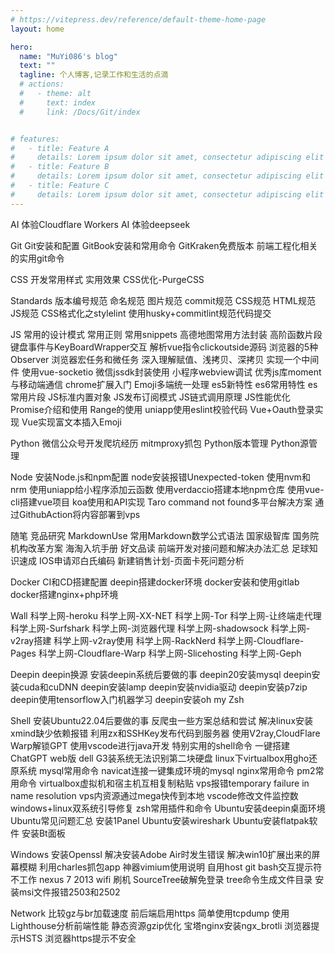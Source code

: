```yaml
---
# https://vitepress.dev/reference/default-theme-home-page
layout: home

hero:
  name: "MuYi086's blog"
  text: ""
  tagline: 个人博客,记录工作和生活的点滴
  # actions:
  #   - theme: alt
  #     text: index
  #     link: /Docs/Git/index


# features:
#   - title: Feature A
#     details: Lorem ipsum dolor sit amet, consectetur adipiscing elit
#   - title: Feature B
#     details: Lorem ipsum dolor sit amet, consectetur adipiscing elit
#   - title: Feature C
#     details: Lorem ipsum dolor sit amet, consectetur adipiscing elit
---
```

<script setup>
import { ref } from 'vue'
const rowWrapVal = ref(true)
</script>

<!-- AI -->
<a-divider orientation="left">AI</a-divider>
<a-row justify="start">
  <a-button href="/Docs/AI/体验Cloudflare Workers AI">体验Cloudflare Workers AI</a-button>
  <a-button href="/Docs/AI/体验deepseek">体验deepseek</a-button>
</a-row>

<!-- Git -->
<a-divider orientation="left">Git</a-divider>
<a-row justify="start">
  <a-button href="/Docs/Git/Git安装和配置">Git安装和配置</a-button>
  <a-button href="/Docs/Git/GitBook安装和常用命令">GitBook安装和常用命令</a-button>
  <a-button href="/Docs/Git/GitKraken免费版本">GitKraken免费版本</a-button>
  <a-button href="/Docs/Git/前端工程化相关的实用git命令">前端工程化相关的实用git命令</a-button>
</a-row>

<!-- CSS -->
<a-divider orientation="left">CSS</a-divider>
<a-row justify="start">
  <a-button href="/Docs/CSS/开发常用样式">开发常用样式</a-button>
  <a-button href="/Docs/CSS/实用效果">实用效果</a-button>
  <a-button href="/Docs/CSS/CSS优化-PurgeCSS">CSS优化-PurgeCSS</a-button>
</a-row>

<!-- Standards -->
<a-divider orientation="left">Standards</a-divider>
<a-row justify="start">
  <a-button href="/Docs/Standards/版本编号规范">版本编号规范</a-button>
  <a-button href="/Docs/Standards/命名规范">命名规范</a-button>
  <a-button href="/Docs/Standards/图片规范">图片规范</a-button>
  <a-button href="/Docs/Standards/commit规范">commit规范</a-button>
  <a-button href="/Docs/Standards/CSS规范">CSS规范</a-button>
  <a-button href="/Docs/Standards/HTML规范">HTML规范</a-button>
  <a-button href="/Docs/Standards/JS规范">JS规范</a-button>
  <a-button href="/Docs/Standards/CSS格式化之stylelint">CSS格式化之stylelint</a-button>
  <a-button href="/Docs/Standards/使用husky+commitlint规范代码提交">使用husky+commitlint规范代码提交</a-button>
</a-row>

<!-- JS -->
<a-divider orientation="left">JS</a-divider>
<a-row justify="start">
  <a-button href="/Docs/JS/常用的设计模式">常用的设计模式</a-button>
  <a-button href="/Docs/JS/常用正则">常用正则</a-button>
  <a-button href="/Docs/JS/常用snippets">常用snippets</a-button>
  <a-button href="/Docs/JS/高德地图常用方法封装">高德地图常用方法封装</a-button>
  <a-button href="/Docs/JS/高阶函数片段">高阶函数片段</a-button>
  <a-button href="/Docs/JS/键盘事件与KeyBoardWrapper交互">键盘事件与KeyBoardWrapper交互</a-button>
  <a-button href="/Docs/JS/解析vue指令clickoutside源码">解析vue指令clickoutside源码</a-button>
  <a-button href="/Docs/JS/浏览器的5种Observer">浏览器的5种Observer</a-button>
  <a-button href="/Docs/JS/浏览器宏任务和微任务">浏览器宏任务和微任务</a-button>
  <a-button href="/Docs/JS/深入理解赋值、浅拷贝、深拷贝">深入理解赋值、浅拷贝、深拷贝</a-button>
  <a-button href="/Docs/JS/实现一个中间件">实现一个中间件</a-button>
  <a-button href="/Docs/JS/使用vue-socketio">使用vue-socketio</a-button>
  <a-button href="/Docs/JS/微信jssdk封装使用">微信jssdk封装使用</a-button>
  <a-button href="/Docs/JS/小程序webview调试">小程序webview调试</a-button>
  <a-button href="/Docs/JS/优秀js库moment">优秀js库moment</a-button>
  <a-button href="/Docs/JS/与移动端通信">与移动端通信</a-button>
  <a-button href="/Docs/JS/chrome扩展入门">chrome扩展入门</a-button>
  <a-button href="/Docs/JS/Emoji多端统一处理">Emoji多端统一处理</a-button>
  <a-button href="/Docs/JS/es5新特性">es5新特性</a-button>
  <a-button href="/Docs/JS/es6常用特性">es6常用特性</a-button>
  <a-button href="/Docs/JS/es常用片段">es常用片段</a-button>
  <a-button href="/Docs/JS/JS标准内置对象">JS标准内置对象</a-button>
  <a-button href="/Docs/JS/JS发布订阅模式">JS发布订阅模式</a-button>
  <a-button href="/Docs/JS/JS链式调用原理">JS链式调用原理</a-button>
  <a-button href="/Docs/JS/JS性能优化">JS性能优化</a-button>
  <a-button href="/Docs/JS/Promise介绍和使用">Promise介绍和使用</a-button>
  <a-button href="/Docs/JS/Range的使用">Range的使用</a-button>
  <a-button href="/Docs/JS/uniapp使用eslint校验代码">uniapp使用eslint校验代码</a-button>
  <a-button href="/Docs/JS/Vue+Oauth登录实现">Vue+Oauth登录实现</a-button>
  <a-button href="/Docs/JS/Vue实现富文本插入Emoji">Vue实现富文本插入Emoji</a-button>
</a-row>

<!-- Python -->
<a-divider orientation="left">Python</a-divider>
<a-row justify="start">
  <a-button href="/Docs/Python/微信公众号开发爬坑经历">微信公众号开发爬坑经历</a-button>
  <a-button href="/Docs/Python/mitmproxy抓包">mitmproxy抓包</a-button>
  <a-button href="/Docs/Python/Python版本管理">Python版本管理</a-button>
  <a-button href="/Docs/Python/Python源管理">Python源管理</a-button>
</a-row>

<!-- Node -->
<a-divider orientation="left">Node</a-divider>
<a-row justify="start">
  <a-button href="/Docs/Node/安装Node.js和npm配置">安装Node.js和npm配置</a-button>
  <a-button href="/Docs/Node/node安装报错Unexpected-token">node安装报错Unexpected-token</a-button>
  <a-button href="/Docs/Node/使用nvm和nrm">使用nvm和nrm</a-button>
  <a-button href="/Docs/Node/使用uniapp给小程序添加云函数">使用uniapp给小程序添加云函数</a-button>
  <a-button href="/Docs/Node/使用verdaccio搭建本地npm仓库">使用verdaccio搭建本地npm仓库</a-button>
  <a-button href="/Docs/Node/使用vue-cli搭建vue项目">使用vue-cli搭建vue项目</a-button>
  <a-button href="/Docs/Node/koa使用和API实现">koa使用和API实现</a-button>
  <a-button href="/Docs/Node/Taro command not found多平台解决方案">Taro command not found多平台解决方案</a-button>
  <a-button href="/Docs/Node/通过GithubAction将内容部署到vps">通过GithubAction将内容部署到vps</a-button>
</a-row>

<!-- Essay -->
<a-divider orientation="left">随笔</a-divider>
<a-row justify="start">
  <a-button href="/Docs/Essay/竞品研究">竞品研究</a-button>
  <a-button href="/Docs/Essay/MarkdownUse">MarkdownUse</a-button>
  <a-button href="/Docs/Essay/常用Markdown数学公式语法">常用Markdown数学公式语法</a-button>
  <a-button href="/Docs/Essay/国家级智库">国家级智库</a-button>
  <a-button href="/Docs/Essay/国务院机构改革方案">国务院机构改革方案</a-button>
  <a-button href="/Docs/Essay/海淘入坑手册">海淘入坑手册</a-button>
  <a-button href="/Docs/Essay/好文品读">好文品读</a-button>
  <a-button href="/Docs/Essay/前端开发对接问题和解决办法汇总">前端开发对接问题和解决办法汇总</a-button>
  <a-button href="/Docs/Essay/足球知识速成">足球知识速成</a-button>
  <a-button href="/Docs/Essay/IOS申请邓白氏编码">IOS申请邓白氏编码</a-button>
  <a-button href="/Docs/Essay/新建销售计划-页面卡死问题分析">新建销售计划-页面卡死问题分析</a-button>
</a-row>

<!-- Docker -->
<a-divider orientation="left">Docker</a-divider>
<a-row justify="start">
  <a-button href="/Docs/Docker/CI和CD搭建配置">CI和CD搭建配置</a-button>
  <a-button href="/Docs/Docker/deepin搭建docker环境">deepin搭建docker环境</a-button>
  <a-button href="/Docs/Docker/docker安装和使用gitlab">docker安装和使用gitlab</a-button>
  <a-button href="/Docs/Docker/docker搭建nginx+php环境">docker搭建nginx+php环境</a-button>
</a-row>

<!-- Wall -->
<a-divider orientation="left">Wall</a-divider>
<a-row justify="start">
  <a-button href="/Docs/Wall/科学上网-heroku">科学上网-heroku</a-button>
  <a-button href="/Docs/Wall/科学上网-XX-NET">科学上网-XX-NET</a-button>
  <a-button href="/Docs/Wall/科学上网-Tor">科学上网-Tor</a-button>
  <a-button href="/Docs/Wall/科学上网-让终端走代理">科学上网-让终端走代理</a-button>
  <a-button href="/Docs/Wall/科学上网-Surfshark">科学上网-Surfshark</a-button>
  <a-button href="/Docs/Wall/科学上网-浏览器代理">科学上网-浏览器代理</a-button>
  <a-button href="/Docs/Wall/科学上网-shadowsock">科学上网-shadowsock</a-button>
  <a-button href="/Docs/Wall/科学上网-v2ray搭建">科学上网-v2ray搭建</a-button>
  <a-button href="/Docs/Wall/科学上网-v2ray使用">科学上网-v2ray使用</a-button>
  <a-button href="/Docs/Wall/科学上网-RackNerd">科学上网-RackNerd</a-button>
  <a-button href="/Docs/Wall/科学上网-Cloudflare-Pages">科学上网-Cloudflare-Pages</a-button>
  <a-button href="/Docs/Wall/科学上网-Cloudflare-Warp">科学上网-Cloudflare-Warp</a-button>
  <a-button href="/Docs/Wall/科学上网-Slicehosting">科学上网-Slicehosting</a-button>
  <a-button href="/Docs/Wall/科学上网-Geph">科学上网-Geph</a-button>
</a-row>

<!-- Deepin -->
<a-divider orientation="left">Deepin</a-divider>
<a-row justify="start">
  <a-button href="/Docs/Deepin/deepin换源">deepin换源</a-button>
  <a-button href="/Docs/Deepin/安装deepin系统后要做的事">安装deepin系统后要做的事</a-button>
  <a-button href="/Docs/Deepin/deepin20安装mysql">deepin20安装mysql</a-button>
  <a-button href="/Docs/Deepin/deepin安装cuda和cuDNN">deepin安装cuda和cuDNN</a-button>
  <a-button href="/Docs/Deepin/deepin安装lamp">deepin安装lamp</a-button>
  <a-button href="/Docs/Deepin/deepin安装nvidia驱动">deepin安装nvidia驱动</a-button>
  <a-button href="/Docs/Deepin/deepin安装p7zip">deepin安装p7zip</a-button>
  <a-button href="/Docs/Deepin/deepin使用tensorflow入门机器学习">deepin使用tensorflow入门机器学习</a-button>
  <a-button href="/Docs/Deepin/deepin安装oh my Zsh">deepin安装oh my Zsh</a-button>
</a-row>

<!-- Shell -->
<a-divider orientation="left">Shell</a-divider>
<a-row justify="start">
  <a-button href="/Docs/Shell/安装Ubuntu22.04后要做的事">安装Ubuntu22.04后要做的事</a-button>
  <a-button href="/Docs/Shell/反爬虫一些方案总结和尝试">反爬虫一些方案总结和尝试</a-button>
  <a-button href="/Docs/Shell/解决linux安装xmind缺少依赖报错">解决linux安装xmind缺少依赖报错</a-button>
  <a-button href="/Docs/Shell/利用zx和SSHKey发布代码到服务器">利用zx和SSHKey发布代码到服务器</a-button>
  <a-button href="/Docs/Shell/使用V2ray,CloudFlare Warp解锁GPT">使用V2ray,CloudFlare Warp解锁GPT</a-button>
  <a-button href="/Docs/Shell/使用vscode进行java开发">使用vscode进行java开发</a-button>
  <a-button href="/Docs/Shell/特别实用的shell命令">特别实用的shell命令</a-button>
  <a-button href="/Docs/Shell/一键搭建ChatGPT web版">一键搭建ChatGPT web版</a-button>
  <a-button href="/Docs/Shell/dell G3装系统无法识别第二块硬盘">dell G3装系统无法识别第二块硬盘</a-button>
  <a-button href="/Docs/Shell/linux下virtualbox用gho还原系统">linux下virtualbox用gho还原系统</a-button>
  <a-button href="/Docs/Shell/mysql常用命令">mysql常用命令</a-button>
  <a-button href="/Docs/Shell/navicat连接一键集成环境的mysql">navicat连接一键集成环境的mysql</a-button>
  <a-button href="/Docs/Shell/nginx常用命令">nginx常用命令</a-button>
  <a-button href="/Docs/Shell/pm2常用命令">pm2常用命令</a-button>
  <a-button href="/Docs/Shell/virtualbox虚拟机和宿主机互相复制粘贴">virtualbox虚拟机和宿主机互相复制粘贴</a-button>
  <a-button href="/Docs/Shell/vps报错temporary failure in name resolution">vps报错temporary failure in name resolution</a-button>
  <a-button href="/Docs/Shell/vps内资源通过mega快传到本地">vps内资源通过mega快传到本地</a-button>
  <a-button href="/Docs/Shell/vscode修改文件监控数">vscode修改文件监控数</a-button>
  <a-button href="/Docs/Shell/windows+linux双系统引导修复">windows+linux双系统引导修复</a-button>
  <a-button href="/Docs/Shell/zsh常用插件和命令">zsh常用插件和命令</a-button>
  <a-button href="/Docs/Shell/Ubuntu安装deepin桌面环境">Ubuntu安装deepin桌面环境</a-button>
  <a-button href="/Docs/Shell/Ubuntu常见问题汇总">Ubuntu常见问题汇总</a-button>
  <a-button href="/Docs/Shell/安装1Panel">安装1Panel</a-button>
  <a-button href="/Docs/Shell/Ubuntu安装wireshark">Ubuntu安装wireshark</a-button>
  <a-button href="/Docs/Shell/Ubuntu安装flatpak软件">Ubuntu安装flatpak软件</a-button>
  <a-button href="/Docs/Shell/安装Bt面板">安装Bt面板</a-button>
</a-row>

<!-- Windows -->
<a-divider orientation="left">Windows</a-divider>
<a-row justify="start" :wrap="rowWrapVal.value">
  <a-button href="/Docs/Windows/安装Openssl">安装Openssl</a-button>
  <a-button href="/Docs/Windows/解决安装Adobe Air时发生错误">解决安装Adobe Air时发生错误</a-button>
  <a-button href="/Docs/Windows/解决win10扩展出来的屏幕模糊">解决win10扩展出来的屏幕模糊</a-button>
  <a-button href="/Docs/Windows/利用charles抓包app">利用charles抓包app</a-button>
  <a-button href="/Docs/Windows/神器vimium使用说明">神器vimium使用说明</a-button>
  <a-button href="/Docs/Windows/自用host">自用host</a-button>
  <a-button href="/Docs/Windows/git bash交互提示符不工作">git bash交互提示符不工作</a-button>
  <a-button href="/Docs/Windows/nexus 7 2013 wifi 刷机">nexus 7 2013 wifi 刷机</a-button>
  <a-button href="/Docs/Windows/SourceTree破解免登录">SourceTree破解免登录</a-button>
  <a-button href="/Docs/Windows/tree命令生成文件目录">tree命令生成文件目录</a-button>
  <a-button href="/Docs/Windows/安装msi文件报错2503和2502">安装msi文件报错2503和2502</a-button>
</a-row>

<!-- Network -->
<a-divider orientation="left">Network</a-divider>
<a-row justify="start" :wrap="rowWrapVal.value">
  <a-button href="/Docs/Network/比较gz与br加载速度">比较gz与br加载速度</a-button>
  <a-button href="/Docs/Network/前后端启用https">前后端启用https</a-button>
  <a-button href="/Docs/Network/简单使用tcpdump">简单使用tcpdump</a-button>
  <a-button href="/Docs/Network/使用Lighthouse分析前端性能">使用Lighthouse分析前端性能</a-button>
  <a-button href="/Docs/Network/静态资源gzip优化">静态资源gzip优化</a-button>
  <a-button href="/Docs/Network/宝塔nginx安装ngx_brotli">宝塔nginx安装ngx_brotli</a-button>
  <a-button href="/Docs/Network/浏览器提示HSTS">浏览器提示HSTS</a-button>
  <a-button href="/Docs/Network/浏览器https提示不安全">浏览器https提示不安全</a-button>
</a-row>
